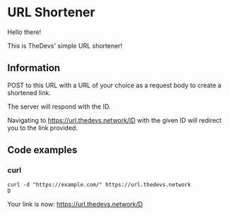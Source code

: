 URL Shortener
=============

Hello there!

This is TheDevs' simple URL shortener!

Information
------------

POST to this URL with a URL of your choice as a request body to create a shortened link.

The server will respond with the ID.

Navigating to https://url.thedevs.network/ID with the given ID will redirect you to the link provided.

Code examples
-------------

### curl

	curl -d "https://example.com/" https://url.thedevs.network
	D

Your link is now: https://url.thedevs.network/D

